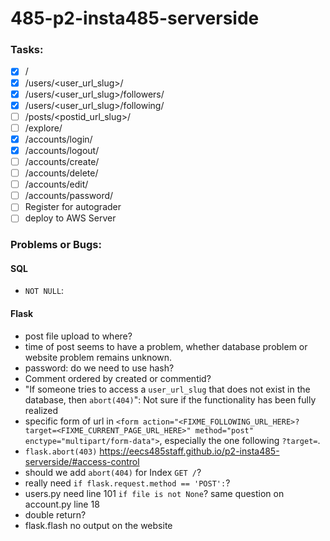 # 485-p2-insta485-serverside

### Tasks:
- [x] /
- [x] /users/<user_url_slug>/
- [x] /users/<user_url_slug>/followers/
- [x] /users/<user_url_slug>/following/
- [ ] /posts/<postid_url_slug>/
- [ ] /explore/
- [x] /accounts/login/
- [x] /accounts/logout/
- [ ] /accounts/create/
- [ ] /accounts/delete/
- [ ] /accounts/edit/
- [ ] /accounts/password/
- [ ] Register for autograder
- [ ] deploy to AWS Server

### Problems or Bugs:
#### SQL
- `NOT NULL`: 
#### Flask
- post file upload to where? 
- time of post seems to have a problem, whether database problem or website problem remains unknown.
- password: do we need to use hash?
- Comment ordered by created or commentid? 
- "If someone tries to access a `user_url_slug` that does not exist in the database, then `abort(404)`": Not sure if the functionality has been fully realized
- specific form of url in `<form action="<FIXME_FOLLOWING_URL_HERE>?target=<FIXME_CURRENT_PAGE_URL_HERE>" method="post" enctype="multipart/form-data">`, especially the one following `?target=`.
- `flask.abort(403)` https://eecs485staff.github.io/p2-insta485-serverside/#access-control
- should we add `abort(404)` for Index `GET /`?
- really need `if flask.request.method == 'POST':`?
- users.py need line 101 `if file is not None`? same question on account.py line 18
- double return?
- flask.flash no output on the website
